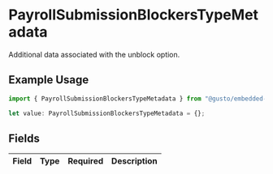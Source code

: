 # PayrollSubmissionBlockersTypeMetadata

Additional data associated with the unblock option.

## Example Usage

```typescript
import { PayrollSubmissionBlockersTypeMetadata } from "@gusto/embedded-api/models/components";

let value: PayrollSubmissionBlockersTypeMetadata = {};
```

## Fields

| Field       | Type        | Required    | Description |
| ----------- | ----------- | ----------- | ----------- |